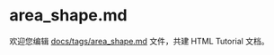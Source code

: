area_shape.md
===

欢迎您编辑 <a target="__blank" href="https://github.com/jaywcjlove/html-tutorial/blob/main/docs/tags/area_shape.md">docs/tags/area_shape.md</a> 文件，共建 HTML Tutorial 文档。
